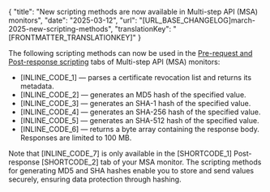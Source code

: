 {
  "title": "New scripting methods are now available in Multi-step API (MSA) monitors",
  "date": "2025-03-12",
  "url": "[URL_BASE_CHANGELOG]march-2025-new-scripting-methods",
  "translationKey": "[FRONTMATTER_TRANSLATIONKEY]"
}

The following scripting methods can now be used in the [Pre-request and Post-response scripting]([LINK_URL_1]) tabs of Multi-step API (MSA) monitors:

- [INLINE_CODE_1] — parses a certificate revocation list and returns its metadata.
- [INLINE_CODE_2] — generates an MD5 hash of the specified value.
- [INLINE_CODE_3] — generates an SHA-1 hash of the specified value.
- [INLINE_CODE_4] — generates an SHA-256 hash of the specified value.
- [INLINE_CODE_5] — generates an SHA-512 hash of the specified value.
- [INLINE_CODE_6] — returns a byte array containing the response body. Responses are limited to 100 MB.

Note that [INLINE_CODE_7] is only available in the [SHORTCODE_1] Post-response [SHORTCODE_2] tab of your MSA monitor. The scripting methods for generating MD5 and SHA hashes enable you to store and send values securely, ensuring data protection through hashing.